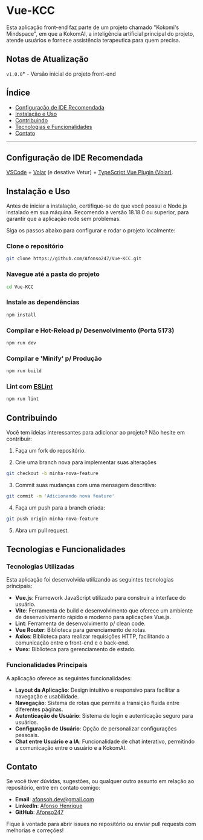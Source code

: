 # Vue-KCC

Esta aplicação front-end faz parte de um projeto chamado "Kokomi's Mindspace", em que a KokomAI, a inteligência artificial principal do projeto, atende usuários e fornece assistência terapeutica para quem precisa.

## Notas de Atualização

`v1.0.0`* - Versão inicial do projeto front-end

## Índice

- [Configuração de IDE Recomendada](#configuração-de-ide-recomendada)
- [Instalação e Uso](#instalação-e-uso)
- [Contribuindo](#contribuindo)
- [Tecnologias e Funcionalidades](#tecnologias-e-funcionalidades)
- [Contato](#contato)

---

## Configuração de IDE Recomendada

[VSCode](https://code.visualstudio.com/) + [Volar](https://marketplace.visualstudio.com/items?itemName=Vue.volar) (e desative Vetur) + [TypeScript Vue Plugin (Volar)](https://marketplace.visualstudio.com/items?itemName=Vue.vscode-typescript-vue-plugin).

## Instalação e Uso

Antes de iniciar a instalação, certifique-se de que você possui o Node.js instalado em sua máquina. Recomendo a versão 18.18.0 ou superior, para garantir que a aplicação rode sem problemas.

Siga os passos abaixo para configurar e rodar o projeto localmente:

### Clone o repositório
```bash
git clone https://github.com/Afonso247/Vue-KCC.git
```
### Navegue até a pasta do projeto
```bash
cd Vue-KCC
```

### Instale as dependências
```bash
npm install
```

### Compilar e Hot-Reload p/ Desenvolvimento (Porta 5173)

```sh
npm run dev
```

### Compilar e 'Minify' p/ Produção

```sh
npm run build
```

### Lint com [ESLint](https://eslint.org/)

```sh
npm run lint
```

## Contribuindo

Você tem ideias interessantes para adicionar ao projeto? Não hesite em contribuir:

1. Faça um fork do repositório.

2. Crie uma branch nova para implementar suas alterações
```bash
git checkout -b minha-nova-feature
```

3. Commit suas mudanças com uma mensagem descritiva:
```bash
git commit -m 'Adicionando nova feature'
```

4. Faça um push para a branch criada:
```bash
git push origin minha-nova-feature
```

5. Abra um pull request.

## Tecnologias e Funcionalidades

### Tecnologias Utilizadas

Esta aplicação foi desenvolvida utilizando as seguintes tecnologias principais:

- **Vue.js**: Framework JavaScript utilizado para construir a interface do usuário.
- **Vite**: Ferramenta de build e desenvolvimento que oferece um ambiente de desenvolvimento rápido e moderno para aplicações Vue.js.
- **Lint**: Ferramenta de desenvolvimento p/ clean code.
- **Vue Router**: Biblioteca para gerenciamento de rotas.
- **Axios**: Biblioteca para realizar requisições HTTP, facilitando a comunicação entre o front-end e o back-end.
- **Vuex**: Biblioteca para gerenciamento de estado.

### Funcionalidades Principais

A aplicação oferece as seguintes funcionalidades:

- **Layout da Aplicação**: Design intuitivo e responsivo para facilitar a navegação e usabilidade.
- **Navegação**: Sistema de rotas que permite a transição fluida entre diferentes páginas.
- **Autenticação de Usuário**: Sistema de login e autenticação seguro para usuários.
- **Configuração de Usuário**: Opção de personalizar configurações pessoais.
- **Chat entre Usuário e a IA**: Funcionalidade de chat interativo, permitindo a comunicação entre o usuário e a KokomAI.

## Contato

Se você tiver dúvidas, sugestões, ou qualquer outro assunto em relação ao repositório, entre em contato comigo:

- **Email**: afonsoh.dev@gmail.com
- **LinkedIn**: [Afonso Henrique](https://www.linkedin.com/in/afonso-h)
- **GitHub**: [Afonso247](https://github.com/Afonso247)

Fique à vontade para abrir issues no repositório ou enviar pull requests com melhorias e correções!

